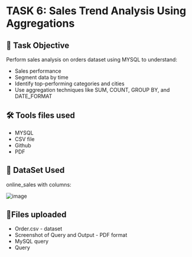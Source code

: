 # TASK 6: Sales Trend Analysis Using Aggregations

## 📝 Task Objective
Perform sales analysis on orders dataset using MYSQL to understand:

- Sales performance
- Segment data by time
- Identify top-performing categories and cities
- Use aggregation techniques like SUM, COUNT, GROUP BY, and DATE_FORMAT
## 🛠️ Tools files used
- MYSQL
- CSV file
- Github
- PDF
## 📝 DataSet Used
online_sales with columns:

![image](https://github.com/user-attachments/assets/8ce0f25d-80be-4b0e-bcf7-b7c27efd4d7b)

## 📄Files uploaded
- Order.csv - dataset
- Screenshot of Query and Output - PDF format
- MySQL query
- Query
